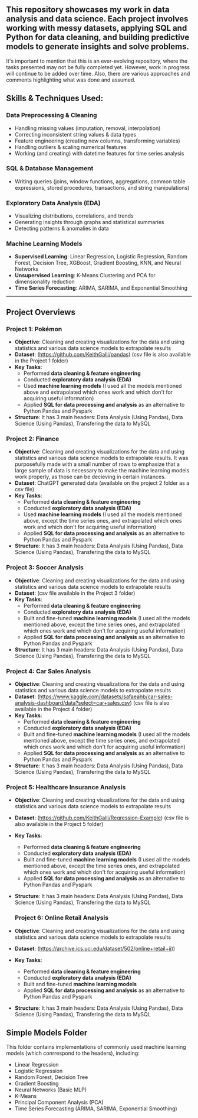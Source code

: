 This repository showcases my work in data analysis and data science. Each project involves working with messy datasets, applying SQL and Python for data cleaning, and building predictive models to generate insights and solve problems.
---

It's important to mention that this is an ever-evolving repository, where the tasks presented may not be fully completed yet. However, work in progress will continue to be added over time. 
Also, there are various approaches and comments highlighting what was done and assumed.

## Skills & Techniques Used:

### **Data Preprocessing & Cleaning**
- Handling missing values (imputation, removal, interpolation)  
- Correcting inconsistent string values & data types  
- Feature engineering (creating new columns, transforming variables)  
- Handling outliers & scaling numerical features  
- Working (and creating) with datetime features for time series analysis  

### **SQL & Database Management**
- Writing queries (joins, window functions, aggregations, common table expressions, stored procedures, transactions, and string manipulations) 

### **Exploratory Data Analysis (EDA)**
- Visualizing distributions, correlations, and trends  
- Generating insights through graphs and statistical summaries  
- Detecting patterns & anomalies in data  

### **Machine Learning Models**
- **Supervised Learning**: Linear Regression, Logistic Regression, Random Forest, Decision Tree, XGBoost, Gradient Boosting, KNN, and Neural Networks  
- **Unsupervised Learning**: K-Means Clustering and PCA for dimensionality reduction  
- **Time Series Forecasting**: ARIMA, SARIMA, and Exponential Smoothing 

---

##  Project Overviews

### **Project 1: Pokémon**
- **Objective**: Cleaning and creating visualizations for the data and using statistics and various data science models to extrapolate results
- **Dataset**: (https://github.com/KeithGalli/pandas) (csv file is also available in the Project 1 folder)
- **Key Tasks**: 
  - Performed **data cleaning & feature engineering**
  - Conducted **exploratory data analysis (EDA)**
  - Used **machine learning models** (I used all the models mentioned above and extrapolated which ones work and which don't for acquiring useful information)
  - Applied **SQL for data processing and analysis** as an alternative to Python Pandas and Pyspark
- **Structure**: It has 3 main headers: Data Analysis (Using Pandas), Data Science (Using Pandas), Transfering the data to MySQL


### **Project 2: Finance**
- **Objective**: Cleaning and creating visualizations for the data and using statistics and various data science models to extrapolate results. It was purposefully made with a small number of rows to emphasize that a large sample of data is necessary to make the machine learning models work properly, as those can be decieving in certain instances.
- **Dataset**: ChatGPT generated data (available on the project 2 folder as a csv file)
- **Key Tasks**: 
  - Performed **data cleaning & feature engineering**
  - Conducted **exploratory data analysis (EDA)**
  - Used **machine learning models** (I used all the models mentioned above, except the time series ones, and extrapolated which ones work and which don't for acquiring useful information)
  - Applied **SQL for data processing and analysis** as an alternative to Python Pandas and Pyspark
- **Structure**: It has 3 main headers: Data Analysis (Using Pandas), Data Science (Using Pandas), Transfering the data to MySQL


### **Project 3: Soccer Analysis**
- **Objective**: Cleaning and creating visualizations for the data and using statistics and various data science models to extrapolate results
- **Dataset**: (csv file available in the Project 3 folder)
- **Key Tasks**: 
  - Performed **data cleaning & feature engineering**
  - Conducted **exploratory data analysis (EDA)**
  - Built and fine-tuned **machine learning models** (I used all the models mentioned above, except the time series ones,  and extrapolated which ones work and which don't for acquiring useful information)
  - Applied **SQL for data processing and analysis** as an alternative to Python Pandas and Pyspark
- **Structure**: It has 3 main headers: Data Analysis (Using Pandas), Data Science (Using Pandas), Transfering the data to MySQL

### **Project 4: Car Sales Analysis**
- **Objective**: Cleaning and creating visualizations for the data and using statistics and various data science models to extrapolate results
- **Dataset**: (https://www.kaggle.com/datasets/safaeahb/car-sales-analysis-dashboard/data?select=car+sales.csv) (csv file is also available in the Project 4 folder)
- **Key Tasks**: 
  - Performed **data cleaning & feature engineering**
  - Conducted **exploratory data analysis (EDA)**
  - Built and fine-tuned **machine learning models** (I used all the models mentioned above, except the time series ones,  and extrapolated which ones work and which don't for acquiring useful information)
  - Applied **SQL for data processing and analysis** as an alternative to Python Pandas and Pyspark
- **Structure**: It has 3 main headers: Data Analysis (Using Pandas), Data Science (Using Pandas), Transfering the data to MySQL

### **Project 5: Healthcare Insurance Analysis**
- **Objective**: Cleaning and creating visualizations for the data and using statistics and various data science models to extrapolate results
- **Dataset**: (https://github.com/KeithGalli/Regression-Example) (csv file is also available in the Project 5 folder)
- **Key Tasks**: 
  - Performed **data cleaning & feature engineering**
  - Conducted **exploratory data analysis (EDA)**
  - Built and fine-tuned **machine learning models** (I used all the models mentioned above, except the time series ones,  and extrapolated which ones work and which don't for acquiring useful information)
  - Applied **SQL for data processing and analysis** as an alternative to Python Pandas and Pyspark
- **Structure**: It has 3 main headers: Data Analysis (Using Pandas), Data Science (Using Pandas), Transfering the data to MySQL

  ### **Project 6: Online Retail Analysis**
- **Objective**: Cleaning and creating visualizations for the data and using statistics and various data science models to extrapolate results
- **Dataset**: (https://archive.ics.uci.edu/dataset/502/online+retail+ii))
- **Key Tasks**: 
  - Performed **data cleaning & feature engineering**
  - Conducted **exploratory data analysis (EDA)**
  - Built and fine-tuned **machine learning models** 
  - Applied **SQL for data processing and analysis** as an alternative to Python Pandas and Pyspark
- **Structure**: It has 3 main headers: Data Analysis (Using Pandas), Data Science (Using Pandas), Transfering the data to MySQL



## Simple Models Folder
This folder contains implementations of commonly used machine learning models (which conrrespond to the headers), including:
- Linear Regression
- Logistic Regression
- Random Forest, Decision Tree
- Gradient Boosting
- Neural Networks (Basic MLP)
- K-Means
- Principal Component Analysis (PCA)
- Time Series Forecasting (ARIMA, SARIMA, Exponential Smoothing)
  

